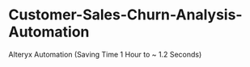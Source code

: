 # Customer-Sales-Churn-Analysis-Automation
Alteryx Automation (Saving Time 1 Hour to ~ 1.2 Seconds)
